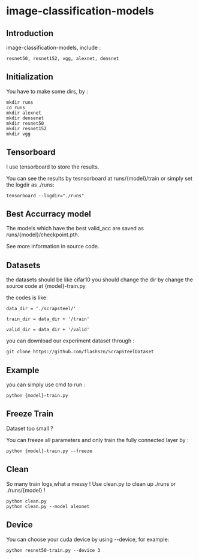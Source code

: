 # image-classification-models

## Introduction
image-classification-models, include :
    
    resnet50, resnet152, vgg, alexnet, densnet

## Initialization
You have to make some dirs, by :
    
    mkdir runs
    cd runs
    mkdir alexnet
    mkdir densenet
    mkdir resnet50
    mkdir resnet152
    mkdir vgg

## Tensorboard
I use tensorboard to store the results.

You can see the results by tesnsorboard at runs/{model}/train or simply set the logdir as ./runs:

    tensorboard --logdir="./runs"

## Best Accurracy model
The models which have the best valid_acc are saved as runs/{model}/checkpoint.pth.

See more information in source code.

## Datasets
the datasets should be like cifar10
you should change the dir by change the source code at {model}-train.py

the codes is like:

    data_dir = './scrapsteel/'

    train_dir = data_dir + '/train'

    valid_dir = data_dir + '/valid'

you can download our experiment dataset through :

    git clone https://github.com/flashszn/ScrapSteelDataset

## Example
you can simply use cmd to run :
    
    python {model}-train.py

## Freeze Train
Dataset too small ? 

You can freeze all parameters and only train the fully connected layer by :    

    python {model}-train.py --freeze

## Clean
So many train logs,what a messy !
Use clean.py to clean up ./runs or ./runs/{model} !
    
    python clean.py
    python clean.py --model alexnet

## Device
You can choose your cuda device by using --device, for example:

    python resnet50-train.py --device 3



